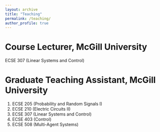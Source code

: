 ```yaml
---
layout: archive
title: "Teaching"
permalink: /teaching/
author_profile: true
---
```

Course Lecturer, McGill University
======
ECSE 307 (Linear Systems and Control)

Graduate Teaching Assistant, McGill University
======
1. ECSE 205 (Probability and Random Signals I)
2. ECSE 210 (Electric Circuits II)
3. ECSE 307 (Linear Systems and Control)
4. ECSE 403 (Control)
5. ECSE 508 (Multi-Agent Systems)
